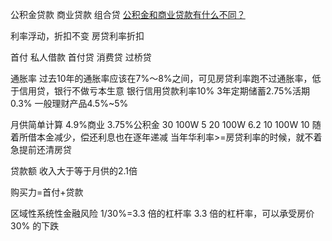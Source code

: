 公积金贷款 商业贷款 组合贷
[公积金和商业贷款有什么不同？](https://www.zhihu.com/question/24599558)


利率浮动，折扣不变
房贷利率折扣 

首付
私人借款
首付贷
消费贷
过桥贷


通胀率 过去10年的通胀率应该在7%～8%之间，可见房贷利率跑不过通胀率，低于信用贷，银行不做亏本生意
银行信用贷款利率10% 3年定期储蓄2.75%活期0.3% 一般理财产品4.5%~5%

月供简单计算 4.9%商业 3.75%公积金
30 100W 5
20 100W 6.2
10 100W 10
随着所借本金减少，偿还利息也在逐年递减
当年华利率>=房贷利率的时候，就不着急提前还清房贷

贷款额
收入大于等于月供的2.1倍


购买力=首付+贷款



区域性系统性金融风险
1/30%=3.3 倍的杠杆率
3.3 倍的杠杆率，可以承受房价 30% 的下跌